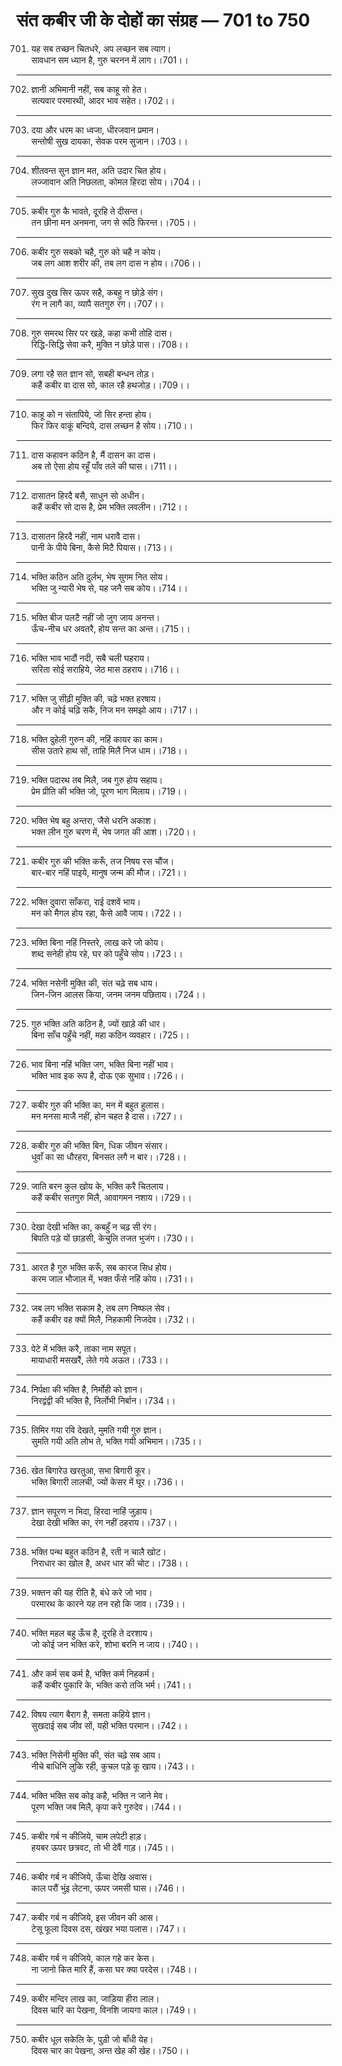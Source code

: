 # संत कबीर जी के दोहों का संग्रह — 701 to 750

701. यह सब तच्छन चितधरे, अप लच्छन सब त्याग।\
     सावधान सम ध्यान है, गुरु चरनन में लाग।।701।।

---

702. ज्ञानी अभिमानी नहीं, सब काहू सो हेत।\
     सत्यवार परमारथी, आदर भाव सहेत।।702।।

---

703. दया और धरम का ध्वजा, धीरजवान प्रमान।\
     सन्तोषी सुख दायका, सेवक परम सुजान।।703।।

---

704. शीतवन्त सुन ज्ञान मत, अति उदार चित होय।\
     लज्जावान अति निछलता, कोमल हिरदा सोय।।704।।

---

705. कबीर गुरु कै भावते, दूरहि ते दीसन्त।\
     तन छीना मन अनमना, जग से रूठि फिरन्त।।705।।

---

706. कबीर गुरु सबको चहै, गुरु को चहै न कोय।\
     जब लग आश शरीर की, तब लग दास न होय।।706।।

---

707. सुख दुख सिर ऊपर सहै, कबहु न छोड़े संग।\
     रंग न लागै का, व्यापै सतगुरु रंग।।707।।

---

708. गुरु समरथ सिर पर खड़े, कहा कभी तोहि दास।\
     रिद्धि-सिद्धि सेवा करै, मुक्ति न छोड़े पास।।708।।

---

709. लगा रहै सत ज्ञान सो, सबही बन्धन तोड़।\
     कहैं कबीर वा दास सो, काल रहै हथजोड़।।709।।

---

710. काहू को न संतापिये, जो सिर हन्ता होय।\
     फिर फिर वाकूं बन्दिये, दास लच्छन है सोय।।710।।

---

711. दास कहावन कठिन है, मैं दासन का दास।\
     अब तो ऐसा होय रहूँ पाँव तले की घास।।711।।

---

712. दासातन हिरदै बसै, साधुन सो अधीन।\
     कहैं कबीर सो दास है, प्रेम भक्ति लवलीन।।712।।

---

713. दासातन हिरदै नहीं, नाम धरावै दास।\
     पानी के पीये बिना, कैसे मिटै पियास।।713।।

---

714. भक्ति कठिन अति दुर्लभ, भेष सुगम नित सोय।\
     भक्ति जु न्यारी भेष से, यह जनै सब कोय।।714।।

---

715. भक्ति बीज पलटै नहीं जो जुग जाय अनन्त।\
     ऊँच-नीच धर अवतरै, होय सन्त का अन्त।।715।।

---

716. भक्ति भाव भादौं नदी, सबै चली घहराय।\
     सरिता सोई सराहिये, जेठ मास ठहराय।।716।।

---

717. भक्ति जु सीढ़ी मुक्ति की, चढ़े भक्त हरषाय।\
     और न कोई चढ़ि सकै, निज मन समझो आय।।717।।

---

718. भक्ति दुहेली गुरुन की, नहिं कायर का काम।\
     सीस उतारे हाथ सों, ताहि मिलै निज धाम।।718।।

---

719. भक्ति पदारथ तब मिलै, जब गुरु होय सहाय।\
     प्रेम प्रीति की भक्ति जो, पूरण भाग मिलाय।।719।।

---

720. भक्ति भेष बहु अन्तरा, जैसे धरनि अकाश।\
     भक्त लीन गुरु चरण में, भेष जगत की आश।।720।।

---

721. कबीर गुरु की भक्ति करूँ, तज निषय रस चौंज।\
     बार-बार नहिं पाइये, मानुष जन्म की मौज।।721।।

---

722. भक्ति दुवारा साँकरा, राई दशवें भाय।\
     मन को मैगल होय रहा, कैसे आवै जाय।।722।।

---

723. भक्ति बिना नहिं निस्तरे, लाख करे जो कोय।\
     शब्द सनेही होय रहे, घर को पहुँचे सोय।।723।।

---

724. भक्ति नसेनी मुक्ति की, संत चढ़े सब धाय।\
     जिन-जिन आलस किया, जनम जनम पछिताय।।724।।

---

725. गुरु भक्ति अति कठिन है, ज्यों खाड़े की धार।\
     बिना साँच पहुँचे नहीं, महा कठिन व्यवहार।।725।।

---

726. भाव बिना नहिं भक्ति जग, भक्ति बिना नहीं भाव।\
     भक्ति भाव इक रूप है, दोऊ एक सुभाव।।726।।

---

727. कबीर गुरु की भक्ति का, मन में बहुत हुलास।\
     मन मनसा माजै नहीं, होन चहत है दास।।727।।

---

728. कबीर गुरु की भक्ति बिन, धिक जीवन संसार।\
     धुवाँ का सा धौरहरा, बिनसत लगै न बार।।728।।

---

729. जाति बरन कुल खोय के, भक्ति करै चितलाय।\
     कहैं कबीर सतगुरु मिलै, आवागमन नशाय।।729।।

---

730. देखा देखी भक्ति का, कबहुँ न चढ़ सी रंग।\
     बिपति पड़े यों छाड़सी, केचुलि तजत भुजंग।।730।।

---

731. आरत है गुरु भक्ति करूँ, सब कारज सिध होय।\
     करम जाल भौजाल में, भक्त फँसे नहिं कोय।।731।।

---

732. जब लग भक्ति सकाम है, तब लग निष्फल सेव।\
     कहैं कबीर वह क्यों मिलै, निहकामी निजदेव।।732।।

---

733. पेटे में भक्ति करै, ताका नाम सपूत।\
     मायाधारी मसखरैं, लेते गये अऊत।।733।।

---

734. निर्पक्षा की भक्ति है, निर्मोही को ज्ञान।\
     निरद्वंद्वी की भक्ति है, निर्लोभी निर्बान।।734।।

---

735. तिमिर गया रवि देखते, मुमति गयी गुरु ज्ञान।\
     सुमति गयी अति लोभ ते, भक्ति गयी अभिमान।।735।।

---

736. खेत बिगारेउ खरतुआ, सभा बिगारी कूर।\
     भक्ति बिगारी लालची, ज्यों केसर में घूर।।736।।

---

737. ज्ञान सपूरण न भिदा, हिरदा नाहिं जुड़ाय।\
     देखा देखी भक्ति का, रंग नहीं ठहराय।।737।।

---

738. भक्ति पन्थ बहुत कठिन है, रती न चालै खोट।\
     निराधार का खोल है, अधर धार की चोट।।738।।

---

739. भक्तन की यह रीति है, बंधे करे जो भाव।\
     परमारथ के कारने यह तन रहो कि जाव।।739।।

---

740. भक्ति महल बहु ऊँच है, दूरहि ते दरशाय।\
     जो कोई जन भक्ति करे, शोभा बरनि न जाय।।740।।

---

741. और कर्म सब कर्म है, भक्ति कर्म निहकर्म।\
     कहैं कबीर पुकारि के, भक्ति करो तजि भर्म।।741।।

---

742. विषय त्याग बैराग है, समता कहिये ज्ञान।\
     सुखदाई सब जीव सों, यही भक्ति परमान।।742।।

---

743. भक्ति निसेनी मुक्ति की, संत चढ़े सब आय।\
     नीचे बाधिनि लुकि रही, कुचल पड़े कू खाय।।743।।

---

744. भक्ति भक्ति सब कोइ कहै, भक्ति न जाने मेव।\
     पूरण भक्ति जब मिलै, कृपा करे गुरुदेव।।744।।

---

745. कबीर गर्ब न कीजिये, चाम लपेटी हाड़।\
     हयबर ऊपर छत्रवट, तो भी देवैं गाड़।।745।।

---

746. कबीर गर्ब न कीजिये, ऊँचा देखि अवास।\
     काल परौं भुंइ लेटना, ऊपर जमसी घास।।746।।

---

747. कबीर गर्ब न कीजिये, इस जीवन की आस।\
     टेसू फूला दिवस दस, खंखर भया पलास।।747।।

---

748. कबीर गर्ब न कीजिये, काल गहे कर केस।\
     ना जानो कित मारि हैं, कसा घर क्या परदेस।।748।।

---

749. कबीर मन्दिर लाख का, जाड़िया हीरा लाल।\
     दिवस चारि का पेखना, विनशि जायगा काल।।749।।

---

750. कबीर धूल सकेलि के, पुड़ी जो बाँधी येह।\
     दिवस चार का पेखना, अन्त खेह की खेह।।750।।
